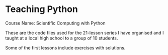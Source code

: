 # Teaching Python

Course Name: Scientific Computing with Python

These are the code files used for the 21-lesson series I have organised and I taught at a local high school to a group of 10 students.

Some of the first lessons include exercises with solutions. 
